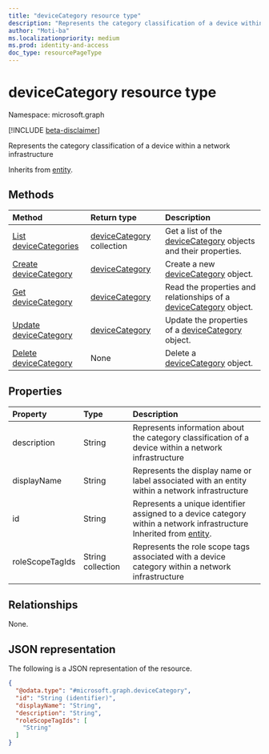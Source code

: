 ```yaml
---
title: "deviceCategory resource type"
description: "Represents the category classification of a device within a network infrastructure"
author: "Moti-ba"
ms.localizationpriority: medium
ms.prod: identity-and-access
doc_type: resourcePageType
---
```


# deviceCategory resource type

Namespace: microsoft.graph

[!INCLUDE [beta-disclaimer](../../includes/beta-disclaimer.md)]

Represents the category classification of a device within a network infrastructure


Inherits from [entity](../resources/entity.md).

## Methods
|Method|Return type|Description|
|:---|:---|:---|
|[List deviceCategories](../api/intune-windowsmanageddevice-list-devicecategory.md)|[deviceCategory](../resources/intune-devicecategory.md) collection|Get a list of the [deviceCategory](../resources/intune-devicecategory.md) objects and their properties.|
|[Create deviceCategory](../api/intune-windowsmanageddevice-post-devicecategory.md)|[deviceCategory](../resources/intune-devicecategory.md)|Create a new [deviceCategory](../resources/intune-devicecategory.md) object.|
|[Get deviceCategory](../api/intune-devicecategory-get.md)|[deviceCategory](../resources/intune-devicecategory.md)|Read the properties and relationships of a [deviceCategory](../resources/intune-devicecategory.md) object.|
|[Update deviceCategory](../api/intune-devicecategory-update.md)|[deviceCategory](../resources/intune-devicecategory.md)|Update the properties of a [deviceCategory](../resources/intune-devicecategory.md) object.|
|[Delete deviceCategory](../api/intune-windowsmanageddevice-delete-devicecategory.md)|None|Delete a [deviceCategory](../resources/intune-devicecategory.md) object.|

## Properties
|Property|Type|Description|
|:---|:---|:---|
|description|String|Represents information about the category classification of a device within a network infrastructure|
|displayName|String|Represents the display name or label associated with an entity within a network infrastructure|
|id|String|Represents a unique identifier assigned to a device category within a network infrastructure Inherited from [entity](../resources/entity.md).|
|roleScopeTagIds|String collection|Represents the role scope tags associated with a device category within a network infrastructure|

## Relationships
None.

## JSON representation
The following is a JSON representation of the resource.
<!-- {
  "blockType": "resource",
  "keyProperty": "id",
  "@odata.type": "microsoft.graph.deviceCategory",
  "baseType": "microsoft.graph.entity",
  "openType": false
}
-->
``` json
{
  "@odata.type": "#microsoft.graph.deviceCategory",
  "id": "String (identifier)",
  "displayName": "String",
  "description": "String",
  "roleScopeTagIds": [
    "String"
  ]
}
```

